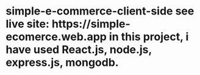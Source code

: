 <h1> simple-e-commerce-client-side
see live site: https://simple-ecomerce.web.app
in this project, i have used React.js, node.js, express.js, mongodb.
<h1>
